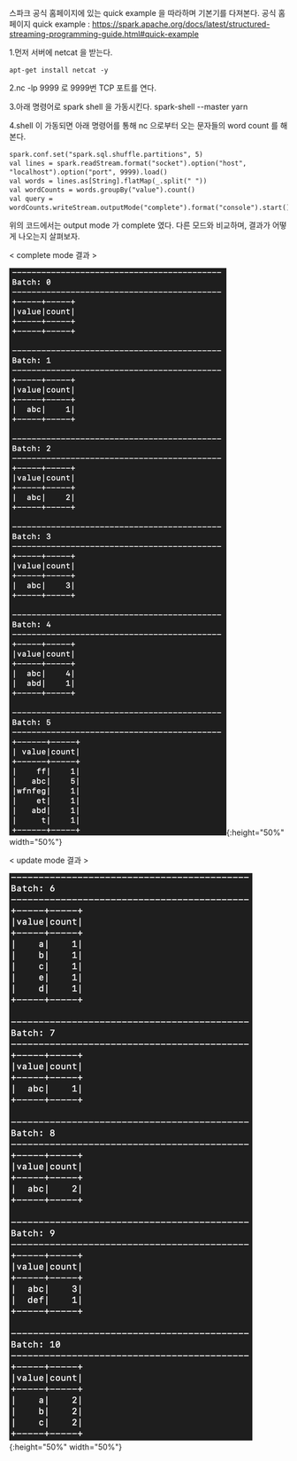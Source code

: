 스파크 공식 홈페이지에 있는 quick example 을 따라하며 기본기를 다져본다.
공식 홈페이지 quick example : https://spark.apache.org/docs/latest/structured-streaming-programming-guide.html#quick-example  

1.먼저 서버에 netcat 을 받는다.  


    apt-get install netcat -y  

2.nc -lp 9999 로 9999번 TCP 포트를 연다.  

3.아래 명령어로 spark shell 을 가동시킨다.
spark-shell --master yarn  

4.shell 이 가동되면 아래 명령어를 통해 nc 으로부터 오는 문자들의 word count 를 해본다.  


    spark.conf.set("spark.sql.shuffle.partitions", 5)
    val lines = spark.readStream.format("socket").option("host", "localhost").option("port", 9999).load()
    val words = lines.as[String].flatMap(_.split(" "))
    val wordCounts = words.groupBy("value").count()
    val query = wordCounts.writeStream.outputMode("complete").format("console").start().awaitTermination()  
  
위의 코드에서는 output mode 가 complete 였다.
다른 모드와 비교하며, 결과가 어떻게 나오는지 살펴보자.  

< complete mode 결과 >

![](/quick_example/complete%20mode.png){:height="50%" width="50%"}

< update mode 결과 >

![](/quick_example/update%20mode.png){:height="50%" width="50%"}
